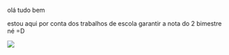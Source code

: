 olá tudo bem

estou aqui por conta dos trabalhos de escola
garantir a nota do 2 bimestre né =D

![](content://media/external/downloads/1000044004)
